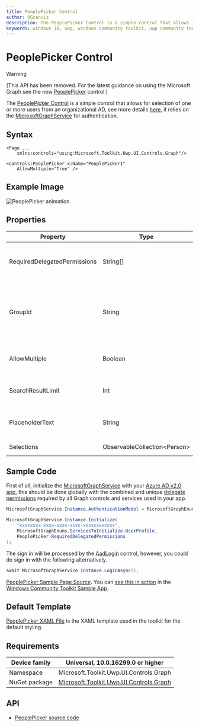 ```yaml
---
title: PeoplePicker Control
author: OGcanviz
description: The PeoplePicker Control is a simple control that allows for selection of one or more users from an organizational AD (outdated docs).
keywords: windows 10, uwp, windows community toolkit, uwp community toolkit, uwp toolkit, PeoplePicker Control
---
```


# PeoplePicker Control

> [!WARNING]
> (This API has been removed. For the latest guidance on using the Microsoft Graph see the new [PeoplePicker](../../graph/controls/PeoplePicker.md) control.)

The [PeoplePicker Control](https://docs.microsoft.com/dotnet/api/microsoft.toolkit.uwp.ui.controls.graph.peoplepicker) is a simple control that allows for selection of one or more users from an organizational AD, see more details [here](https://developer.microsoft.com/graph/docs/concepts/people_example), it relies on the [MicrosoftGraphService](../../services/MicrosoftGraph.md) for authentication.

## Syntax

```xaml
<Page ...
    xmlns:controls="using:Microsoft.Toolkit.Uwp.UI.Controls.Graph"/>

<controls:PeoplePicker x:Name="PeoplePicker1"
    AllowMultiple="True" />
```

## Example Image

![PeoplePicker animation](../../resources/images/Graph/PeoplePicker.png)

## Properties

|           Property           |             Type             |                                    Description                                    |
|------------------------------|------------------------------|-----------------------------------------------------------------------------------|
| RequiredDelegatedPermissions |           String[]           |             Gets required delegated permissions for Graph API access              |
|           GroupId            |            String            | Search people in this group if specified, otherwise, search the organizational AD |
|        AllowMultiple         |           Boolean            |                      Whether multiple people can be selected                      |
|      SearchResultLimit       |             Int              |                     Max person returned in the search results                     |
|       PlaceholderText        |            String            |                   Text to be displayed when no user is selected                   |
|          Selections          | ObservableCollection\<Person> |                             The selected person list                              |

## Sample Code

First of all, initialize the [MicrosoftGraphService](../../services/MicrosoftGraph.md) with your [Azure AD v2.0 app](https://docs.microsoft.com/azure/active-directory/develop/active-directory-v2-app-registration), this should be done globally with the combined and unique [delegate permissions](https://docs.microsoft.com/azure/active-directory/develop/active-directory-v2-scopes) required by all Graph controls and services used in your app.

```csharp
MicrosoftGraphService.Instance.AuthenticationModel = MicrosoftGraphEnums.AuthenticationModel.V2;

MicrosoftGraphService.Instance.Initialize(
    "xxxxxxxx-xxxx-xxxx-xxxx-xxxxxxxxxxxx",
    MicrosoftGraphEnums.ServicesToInitialize.UserProfile,
    PeoplePicker.RequiredDelegatedPermissions
);
```

The sign in will be processed by the [AadLogin](AadLogin.md) control, however, you could do sign in with the following alternatively.

```csharp
await MicrosoftGraphService.Instance.LoginAsync();
```

[PeoplePicker Sample Page Source](https://github.com/Microsoft/WindowsCommunityToolkit/tree/master/Microsoft.Toolkit.Uwp.SampleApp/SamplePages/PeoplePicker). You can [see this in action](uwpct://Controls?sample=PeoplePicker) in the [Windows Community Toolkit Sample App](https://aka.ms/windowstoolkitapp).

## Default Template

[PeoplePicker XAML File](https://github.com/Microsoft/WindowsCommunityToolkit/blob/master/Microsoft.Toolkit.Uwp.UI.Controls.Graph/PeoplePicker/PeoplePicker.xaml) is the XAML template used in the toolkit for the default styling.

## Requirements

| Device family | Universal, 10.0.16299.0 or higher |
| -- | -- |
| Namespace | Microsoft.Toolkit.Uwp.UI.Controls.Graph |
| NuGet package | [Microsoft.Toolkit.Uwp.UI.Controls.Graph](https://www.nuget.org/packages/Microsoft.Toolkit.Uwp.UI.Controls.Graph/) |

## API

* [PeoplePicker source code](https://github.com/Microsoft/WindowsCommunityToolkit/tree/master/Microsoft.Toolkit.Uwp.UI.Controls.Graph/PeoplePicker)
